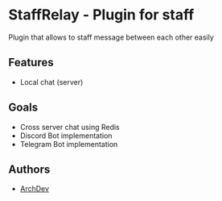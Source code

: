 # StaffRelay - Plugin for staff

Plugin that allows to staff message between each other easily

## Features
- Local chat (server)

## Goals
- Cross server chat using Redis
- Discord Bot implementation
- Telegram Bot implementation

## Authors
- [ArchDev](https://github.com/ArchDevs)

